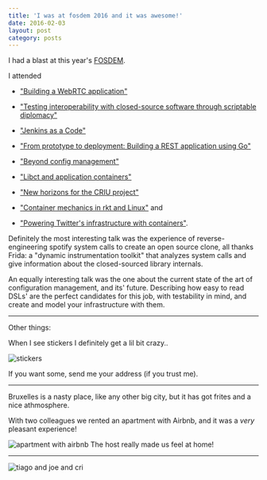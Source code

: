 ```yaml
---
title: 'I was at fosdem 2016 and it was awesome!'
date: 2016-02-03
layout: post
category: posts
---
```


I had a blast at this year's [FOSDEM](https://fosdem.org/2016/).

I attended

- ["Building a WebRTC application"](https://fosdem.org/2016/schedule/event/webrtc_application/)

- ["Testing interoperability with closed-source software through scriptable diplomacy"](https://fosdem.org/2016/schedule/event/closed_source_interop/)

- ["Jenkins as a Code"](https://fosdem.org/2016/schedule/event/jenkins_as_code/)

- ["From prototype to deployment: Building a REST application using Go"](https://fosdem.org/2016/schedule/event/rest/)

- ["Beyond config management"](https://fosdem.org/2016/schedule/event/beyond_config_management/)

- ["Libct and application containers"](https://fosdem.org/2016/schedule/event/libct/)

- ["New horizons for the CRIU project"](https://fosdem.org/2016/schedule/event/criu/)

- ["Container mechanics in rkt and Linux"](https://fosdem.org/2016/schedule/event/rkt/) and

- ["Powering Twitter's infrastructure with containers"](https://fosdem.org/2016/schedule/event/twitter/).

Definitely the most interesting talk was the experience of reverse-engineering spotify system calls to
create an open source clone, all thanks Frida: a "dynamic instrumentation toolkit" that analyzes system calls
and give information about the closed-sourced library internals.

An equally interesting talk was the one about the current state of the art of configuration management,
and its' future. Describing how easy to read DSLs' are the perfect candidates for this job, with testability in mind,
and create and model your infrastructure with them.

---

Other things:

When I see stickers I definitely get a lil bit crazy..

![stickers](https://lh3.googleusercontent.com/1X_qfsZaE8MNcljUcIv5vqDGG2Z_Q813JTQj-MNEZkvkG-XicbjVgTzo8VFsyc7Aee9gzN3Um3pcvBgzRnhCC5SlEvhgdvcZcHqU9YF_CZ4QvjvxYEr322_mcqS72NvJS3hytPPlTqtipiRClpMOAgAU5q4msrksDpjsU3TU4C8mZmkLWJNVQk34Sc_6L8VxhEuNoBFWoYtMdeD24XBi1zVNzPJoYDAj0Qz2ciOz_R5h9FK8pVqa82eO3dfc9_s_jM8bWAbiAfckqnhBBIem92RDGbHM_TE7E7ZEDAQw4kQk-LKlKaykZQmh2RbOWWb0Tg66uE5i92UKrWoFjpi9h0MrlM-mTELXRJhGIUENceo696D8tN-iaaDOtdEz0U-uuCuw6UlBCikhpbv2n8ktPFShRNQE8bQVu9y5V6AhAbG1uHg_Wae6-kgTfPR9S-Qjz5SELUCFtlJP_SLBAVySvsjVEiGG7vIhOcID1xKF_uR9U8YnbJcU3DaIS5ILff-TYdvJDZ9N94wFAQx4orCIo0k38MRjzTO2J3uDKehg0oTK14BQC8nAjWm49YqkvNx25VVF=w904-h678-no)

If you want some, send me your address (if you trust me).

---

Bruxelles is a nasty place, like any other big city, but it has got frites and a nice athmosphere.

With two colleagues we rented an apartment with Airbnb, and it was a *very* pleasant experience!

![apartment with airbnb](https://lh3.googleusercontent.com/7YS0KjfvVy6NlkCe7c3ZMIgOi5cFT-DSh0V5xh9PXqGCkkZJRzAK5tAMjX5LLdtLzhCKNjLD6MsZqoNoJlvrhiy-kVhI209GQI-siUkP9ghdQxYKzdEyHogxzwV9I3pzsyCn2uo2cYXaLwlrNcIxShy0rDnUyqY_hv0a4VaH2PatSMD3zqXtKHxER3l9-6EUtFQUmmnBomiQA8x4scHvkUeSCURaAs5Cgrs1IMPJFK81FFFZRyzlsmh4WCTrtoCmT8V-ff-KNdsQDVI1Gl1rLWN4RSnSrrWSlwD2GBrh0nes3H3qeJR7-QA0rnkIQpjigrjG8GwHfKcO6cNY9_1KWQJ0mlePvKifIsE2prZIn8SUEkBKC9uJ03QBjHxOrCrnwox-gRkXxHqVMgy-psBPdW9i7hnOElccx9gS_1Alin-_AI68Q_G_31xt8HVgClXvlLxiJsl1QvC9BnhZmxnVRRcWbmo6z9ubJeDjIihrIPS4wVsw8ReE-jBCkECUQ-t-FmOVrbDvup4YzoMbIhZCeeef2xiprbwPz0EvOmwFtbumgo9kC6qzzKJIiRr3QKGK_6z4=w1206-h678-no)
The host really made us feel at home!

---

![tiago and joe and cri](https://lh3.googleusercontent.com/xaC5IH_2FMV4gm8EGNiLnzP0puL0RY68lennN1B0WlwhrTZ6TXxpxSgFtYsSBp6kIuBNTXAOTXTM2jAumKOWEInhfH7U1KhWm8vxME4lxwNwckwoRaWxNJ7P3C_0ZgxifozTChfKlqLT3IU8lIGB0mLg37rMF0X_m93l6kcIvZ0pu2O7bN8dFJEhImGYjUnalekdnLm5VrdaL-jaEuhZpGDSj34UNpudZ6ltn7I-QAFeOwY9II18OANjstMVAFCw5o6L5RI63_UFzhWHiC-_lnuqKRrzp0gJKmF2WAI3jcQGrTuZD8PGr87A9Mp5cgsgzWOZX23rf9oC4RERLsmtnT_waA0wyStbXNMnXN7HtbWQikCUdhx3F4AeLuijjEDljMXctmK35K7vIF16wmqAK0vRJ7F63M-fMVLEbfceMkq1KVQGkJXEYDPfJoygbKWJYHxHN5QRKsTyU_hyc9sMOzGtlJoufZ1-RStUFVOjS_2iv6vqR8UOwZURO4npU2l9kcIyKzqM9VmVcSDH5kSE5uMgjdeAnJMJTQ1RI2bU-nJa--6xPzt8nr7mVYdoGkaPeeBB=w509-h678-no)

